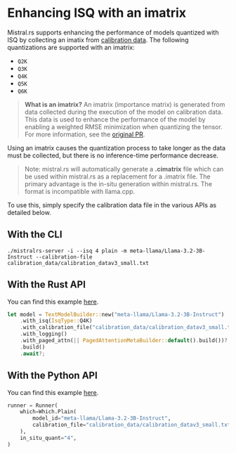 # Enhancing ISQ with an imatrix

Mistral.rs supports enhancing the performance of models quantized with ISQ by collecting an imatix from [calibration data](../calibration_data/). The following quantizations are supported with an imatrix:

- `Q2K`
- `Q3K`
- `Q4K`
- `Q5K`
- `Q6K`

> **What is an imatrix?** An imatrix (importance matrix) is generated from data collected during the execution of the model on calibration data. This data is used to enhance the performance of the model by enabling a weighted RMSE minimization when quantizing the tensor. For more information, see the [original PR](https://github.com/ggerganov/llama.cpp/pull/4861).

Using an imatrix causes the quantization process to take longer as the data must be collected, but there is no inference-time performance decrease.

> Note: mistral.rs will automatically generate a **.cimatrix** file which can be used within mistral.rs as a replacement for a .imatrix file. The primary advantage is the in-situ generation within mistral.rs. The format is incompatible with llama.cpp.

To use this, simply specify the calibration data file in the various APIs as detailed below.

## With the CLI

```
./mistralrs-server -i --isq 4 plain -m meta-llama/Llama-3.2-3B-Instruct --calibration-file calibration_data/calibration_datav3_small.txt
```

## With the Rust API

You can find this example [here](../mistralrs/examples/imatrix/).

```rust
let model = TextModelBuilder::new("meta-llama/Llama-3.2-3B-Instruct")
    .with_isq(IsqType::Q4K)
    .with_calibration_file("calibration_data/calibration_datav3_small.txt".into())
    .with_logging()
    .with_paged_attn(|| PagedAttentionMetaBuilder::default().build())?
    .build()
    .await?;
```

## With the Python API

You can find this example [here](../examples/python/imatrix.py).

```python
runner = Runner(
    which=Which.Plain(
        model_id="meta-llama/Llama-3.2-3B-Instruct",
        calibration_file="calibration_data/calibration_datav3_small.txt"
    ),
    in_situ_quant="4",
)
```
